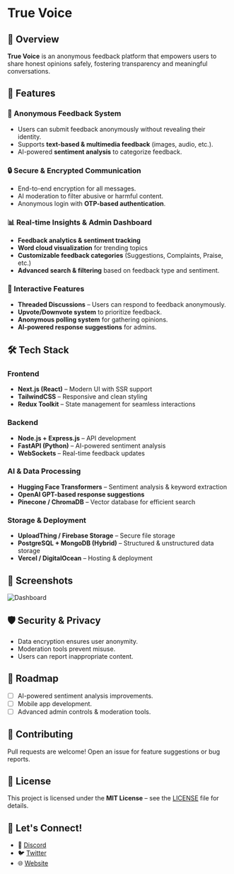 # True Voice  

## 🚀 Overview  

**True Voice** is an anonymous feedback platform that empowers users to share honest opinions safely, fostering transparency and meaningful conversations.  

## 🌟 Features  

### 📝 Anonymous Feedback System  

- Users can submit feedback anonymously without revealing their identity.  
- Supports **text-based & multimedia feedback** (images, audio, etc.).  
- AI-powered **sentiment analysis** to categorize feedback.  

### 🔒 Secure & Encrypted Communication  

- End-to-end encryption for all messages.  
- AI moderation to filter abusive or harmful content.  
- Anonymous login with **OTP-based authentication**.  

### 📊 Real-time Insights & Admin Dashboard  

- **Feedback analytics & sentiment tracking**  
- **Word cloud visualization** for trending topics  
- **Customizable feedback categories** (Suggestions, Complaints, Praise, etc.)  
- **Advanced search & filtering** based on feedback type and sentiment.  

### 💬 Interactive Features  

- **Threaded Discussions** – Users can respond to feedback anonymously.  
- **Upvote/Downvote system** to prioritize feedback.  
- **Anonymous polling system** for gathering opinions.  
- **AI-powered response suggestions** for admins.  

## 🛠️ Tech Stack  

### **Frontend**  

- **Next.js (React)** – Modern UI with SSR support  
- **TailwindCSS** – Responsive and clean styling  
- **Redux Toolkit** – State management for seamless interactions  

### **Backend**  

- **Node.js + Express.js** – API development  
- **FastAPI (Python)** – AI-powered sentiment analysis  
- **WebSockets** – Real-time feedback updates  

### **AI & Data Processing**  

- **Hugging Face Transformers** – Sentiment analysis & keyword extraction  
- **OpenAI GPT-based response suggestions**  
- **Pinecone / ChromaDB** – Vector database for efficient search  

### **Storage & Deployment**  

- **UploadThing / Firebase Storage** – Secure file storage  
- **PostgreSQL + MongoDB (Hybrid)** – Structured & unstructured data storage  
- **Vercel / DigitalOcean** – Hosting & deployment  

## 📸 Screenshots  

![Dashboard](https://your-image-url.com/dashboard.png)  

## 🛡️ Security & Privacy  

- Data encryption ensures user anonymity.  
- Moderation tools prevent misuse.  
- Users can report inappropriate content.  

## 📌 Roadmap  

- [ ] AI-powered sentiment analysis improvements.  
- [ ] Mobile app development.  
- [ ] Advanced admin controls & moderation tools.  

## 🤝 Contributing  

Pull requests are welcome! Open an issue for feature suggestions or bug reports.  

## 📄 License  

This project is licensed under the **MIT License** – see the [LICENSE](LICENSE) file for details.  

## 🎤 Let's Connect!  

- 💬 [Discord](https://discord.gg/your-server)  
- 🐦 [Twitter](https://twitter.com/yourhandle)  
- 🌐 [Website](https://yourwebsite.com)  
